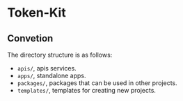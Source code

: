 # Token-Kit

## Convetion

The directory structure is as follows:

- `apis/`, apis services.
- `apps/`, standalone apps.
- `packages/`, packages that can be used in other projects.
- `templates/`, templates for creating new projects.

